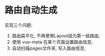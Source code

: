 # 路由自动生成

实现三个问题:

1. 路由扁平化, 不再使用Layout成为第一级路由;
2. 使用 vue-meta 在某个页面设置路由信息;
3. 自动扫描pages文件夹, 写入路由信息;
